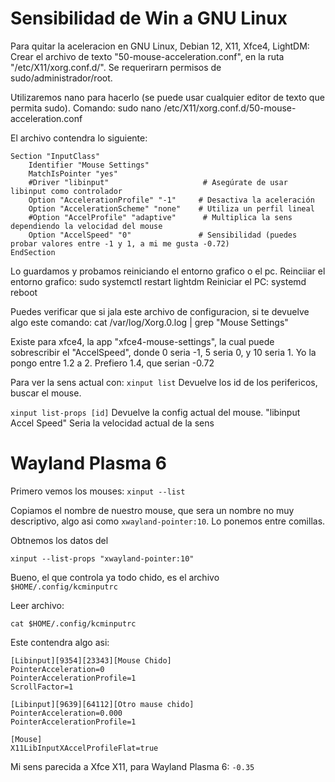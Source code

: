 #    Sensibilidad de Win a GNU Linux    #
Para quitar la aceleracion en GNU Linux, Debian 12, X11, Xfce4, LightDM:
Crear el archivo de texto "50-mouse-acceleration.conf", en la ruta "/etc/X11/xorg.conf.d/". Se requerirarn permisos de sudo/administrador/root.

Utilizaremos nano para hacerlo (se puede usar cualquier editor de texto que permita sudo). Comando: 
sudo nano /etc/X11/xorg.conf.d/50-mouse-acceleration.conf

El archivo contendra lo siguiente:
```
Section "InputClass"
    Identifier "Mouse Settings"
    MatchIsPointer "yes"
    #Driver "libinput"                     # Asegúrate de usar libinput como controlador
    Option "AccelerationProfile" "-1"     # Desactiva la aceleración
    Option "AccelerationScheme" "none"    # Utiliza un perfil lineal
    #Option "AccelProfile" "adaptive"      # Multiplica la sens dependiendo la velocidad del mouse
    Option "AccelSpeed" "0"               # Sensibilidad (puedes probar valores entre -1 y 1, a mi me gusta -0.72)
EndSection
```



Lo guardamos y probamos reiniciando el entorno grafico o el pc.
Reinciiar el entorno grafico: sudo systemctl restart lightdm 
Reiniciar el PC: systemd reboot


Puedes verificar que si jala este archivo de configuracion, si te devuelve algo este comando: 
cat /var/log/Xorg.0.log | grep "Mouse Settings"




Existe para xfce4, la app "xfce4-mouse-settings", la cual puede sobrescribir el "AccelSpeed", donde 0 seria -1, 5 seria 0, y 10 seria 1. Yo la pongo
entre 1.2 a 2. Prefiero 1.4, que serian -0.72



Para ver la sens actual con:
`xinput list`
Devuelve los id de los perifericos, buscar el mouse.

`xinput list-props [id]`
Devuelve la config actual del mouse.
"libinput Accel Speed" Seria la velocidad actual de la sens





# Wayland Plasma 6
Primero vemos los mouses: `xinput --list`

Copiamos el nombre de nuestro mouse, que sera un nombre no muy descriptivo, algo asi como `xwayland-pointer:10`. Lo ponemos entre comillas.

Obtnemos los datos del
```
xinput --list-props "xwayland-pointer:10"
```

Bueno, el que controla ya todo chido, es el archivo `$HOME/.config/kcminputrc`

Leer archivo:
```
cat $HOME/.config/kcminputrc
```

Este contendra algo asi:
```
[Libinput][9354][23343][Mouse Chido]
PointerAcceleration=0
PointerAccelerationProfile=1
ScrollFactor=1

[Libinput][9639][64112][Otro mause chido]
PointerAcceleration=0.000
PointerAccelerationProfile=1

[Mouse]
X11LibInputXAccelProfileFlat=true
```

Mi sens parecida a Xfce X11, para Wayland Plasma 6: `-0.35`

